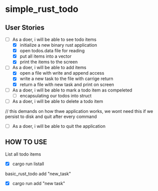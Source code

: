 # simple_rust_todo

## User Stories

* [ ] As a doer, i will be able to see todo items
    * [x] initialize a new binary rust application
    * [x] open todos.data file for reading
    * [x] put all items into a vector
    * [x] print the items to the screen
* [ ] As a doer, i will be able to add items
    * [x] open a file with write and append access
    * [x] write a new task to the file with carrige return
    * [x] return a file with new task and print on screen
* [ ] As a doer, i will be able to mark a todo item as compeleted
    * [ ] encapsulating our todos into struct
* [ ] As a doer, i will be able to delete a todo item

// this demands on how thwe application works, we wont need this if we persist to disk and quit after every command
* [ ] As a doer, i will be able to quit the application


## HOW TO USE

List all todo items

* [x] cargo run listall

basic_rust_todo add "new_task"

* [x] cargo run add "new task"